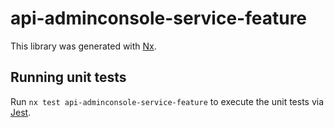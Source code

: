 # api-adminconsole-service-feature

This library was generated with [Nx](https://nx.dev).

## Running unit tests

Run `nx test api-adminconsole-service-feature` to execute the unit tests via [Jest](https://jestjs.io).
